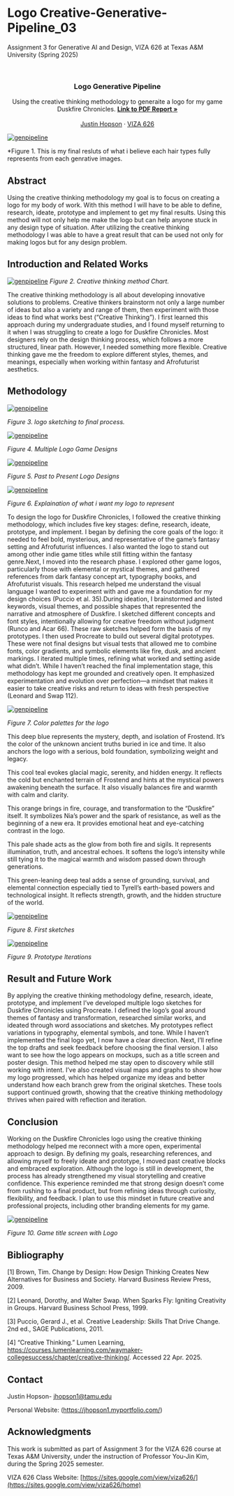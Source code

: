#  Logo Creative-Generative-Pipeline_03
Assignment 3 for Generative AI and Design, VIZA 626 at Texas A&amp;M University (Spring 2025)

<!-- Improved compatibility of back to top link: See: https://github.com/othneildrew/Best-README-Template/pull/73 -->
<a id="readme-top"></a>

<!-- PROJECT SHIELDS -->
<!--
*** I'm using markdown "reference style" links for readability.
*** Reference links are enclosed in brackets [ ] instead of parentheses ( ).
*** See the bottom of this document for the declaration of the reference variables
*** for contributors-url, forks-url, etc. This is an optional, concise syntax you may use.
*** https://www.markdownguide.org/basic-syntax/#reference-style-links
-->




<!-- PROJECT LOGO -->
<br />
<div align="center">
  </a>

  <h3 align="center"> Logo Generative Pipeline  </h3>

  <p align="center">
    Using the creative thinking methodology to generaite a logo for my game Duskfire Chronicles.
     <a href="https://github.com/jhopson822/4-comma-Assigment_01/blob/main/4_Comma__Duskfire_Chronicles_Shorts_CROWN%20new-compressed.pdf"><strong>Link to PDF Report »</strong></a>
    <br />
    <br />
    <a href="https://jhopson1.myportfolio.com/">Justin Hopson</a>
    &middot;
    <a href="https://sites.google.com/view/viza626/home">VIZA 626</a>
  </p>
</div>

[![genpipeline][images-fig1]](https://example.com)

*Figure 1. This is my final resluts of what i believe each hair types fully represents from each genrative images.
<!-- Abstract -->
## Abstract
Using the creative thinking methodology my goal is to focus on creating a logo for my body of work. With this method I will have to be able to define, research, ideate, prototype and implement to get my final results. Using this method will not only help me make the logo but can help anyone stuck in any design type of situation. After utilizing the creative thinking methodology I was able to have a great result that can be used not only for making logos but for any design problem. 




<!-- Introduction and Related Works -->
## Introduction and Related Works

[![genpipeline][images-fig2]](https://example.com)
*Figure 2. Creative thinking method Chart.*


The creative thinking methodology is all about developing innovative solutions to problems. Creative thinkers brainstorm not only a large number of ideas but also a variety and range of them, then experiment with those ideas to find what works best (“Creative Thinking”). I first learned this approach during my undergraduate studies, and I found myself returning to it when I was struggling to create a logo for Duskfire Chronicles. Most designers rely on the design thinking process, which follows a more structured, linear path. However, I needed something more flexible. Creative thinking gave me the freedom to explore different styles, themes, and meanings, especially when working within fantasy and Afrofuturist aesthetics.

## Methodology
[![genpipeline][images-fig3]](https://example.com)

*Figure 3.  logo sketching to final process.*

[![genpipeline][images-fig4]](https://example.com)

*Figure 4. Multiple Logo Game Designs*


[![genpipeline][images-fig5]](https://example.com)

*Figure 5. Past to Present Logo Designs*

[![genpipeline][images-fig6]](https://example.com)

*Figure 6. Explaination of what i want my logo to represent*


To design the logo for Duskfire Chronicles, I followed the creative thinking methodology, which includes five key stages: define, research, ideate, prototype, and implement. I began by defining the core goals of the logo: it needed to feel bold, mysterious, and representative of the game’s fantasy setting and Afrofuturist influences. I also wanted the logo to stand out among other indie game titles while still fitting within the fantasy genre.Next, I moved into the research phase. I explored other game logos, particularly those with elemental or mystical themes, and gathered references from dark fantasy concept art, typography books, and Afrofuturist visuals. This research helped me understand the visual language I wanted to experiment with and gave me a foundation for my design choices (Puccio et al. 35).During ideation, I brainstormed and listed keywords, visual themes, and possible shapes that represented the narrative and atmosphere of Duskfire. I sketched different concepts and font styles, intentionally allowing for creative freedom without judgment (Runco and Acar 66). These raw sketches helped form the basis of my prototypes. I then used Procreate to build out several digital prototypes. These were not final designs but visual tests that allowed me to combine fonts, color gradients, and symbolic elements like fire, dusk, and ancient markings. I iterated multiple times, refining what worked and setting aside what didn’t. While I haven’t reached the final implementation stage, this methodology has kept me grounded and creatively open. It emphasized experimentation and evolution over perfection—a mindset that makes it easier to take creative risks and return to ideas with fresh perspective (Leonard and Swap 112).


[![genpipeline][images-fig7]](https://example.com)

*Figure 7. Color palettes for the logo*

This deep blue represents the mystery, depth, and isolation of Frostend. It’s the color of the unknown ancient truths buried in ice and time. It also anchors the logo with a serious, bold foundation, symbolizing weight and legacy.

This cool teal evokes glacial magic, serenity, and hidden energy. It reflects the cold but enchanted terrain of Frostend and hints at the mystical powers awakening beneath the surface. It also visually balances fire and warmth with calm and clarity.

This orange brings in fire, courage, and transformation to the “Duskfire” itself. It symbolizes Nia’s power and the spark of resistance, as well as the beginning of a new era. It provides emotional heat and eye-catching contrast in the logo.

This pale shade acts as the glow from both fire and sigils. It represents illumination, truth, and ancestral echoes. It softens the logo’s intensity while still tying it to the magical warmth and wisdom passed down through generations.

This green-leaning deep teal adds a sense of grounding, survival, and elemental connection especially tied to Tyrell’s earth-based powers and technological insight. It reflects strength, growth, and the hidden structure of the world.

[![genpipeline][images-fig8]](https://example.com)

*Figure 8. First sketches*

[![genpipeline][images-fig9]](https://example.com)

*Figure 9.  Prototype Iterations*



## Result and Future Work

By applying the creative thinking methodology define, research, ideate, prototype, and implement I’ve developed multiple logo sketches for Duskfire Chronicles using Procreate. I defined the logo’s goal around themes of fantasy and transformation, researched similar works, and ideated through word associations and sketches. My prototypes reflect variations in typography, elemental symbols, and tone. While I haven’t implemented the final logo yet, I now have a clear direction. Next, I’ll refine the top drafts and seek feedback before choosing the final version. I also want to see how the logo appears on mockups, such as a title screen and poster design. This method helped me stay open to discovery while still working with intent. I’ve also created visual maps and graphs to show how my logo progressed, which has helped organize my ideas and better understand how each branch grew from the original sketches. These tools support continued growth, showing that the creative thinking methodology thrives when paired with reflection and iteration.




## Conclusion


Working on the Duskfire Chronicles logo using the creative thinking methodology helped me reconnect with a more open, experimental approach to design. By defining my goals, researching references, and allowing myself to freely ideate and prototype, I moved past creative blocks and embraced exploration. Although the logo is still in development, the process has already strengthened my visual storytelling and creative confidence. This experience reminded me that strong design doesn’t come from rushing to a final product, but from refining ideas through curiosity, flexibility, and feedback. I plan to use this mindset in future creative and professional projects, including other branding elements for my game. 

[![genpipeline][images-fig10]](https://example.com)

*Figure 10. Game title screen with Logo*

<!-- Bibliography -->
## Bibliography
[1] Brown, Tim. Change by Design: How Design Thinking Creates New Alternatives for Business and Society. Harvard Business Review Press, 2009.
 

[2] Leonard, Dorothy, and Walter Swap. When Sparks Fly: Igniting Creativity in Groups. Harvard Business School Press, 1999.


[3] Puccio, Gerard J., et al. Creative Leadership: Skills That Drive Change. 2nd ed., SAGE Publications, 2011.

[4] “Creative Thinking.” Lumen Learning, https://courses.lumenlearning.com/waymaker-collegesuccess/chapter/creative-thinking/. Accessed 22 Apr. 2025.




<!-- CONTACT -->
## Contact

Justin Hopson- jhopson1@tamu.edu

Personal Website: (https://jhopson1.myportfolio.com/)




<!-- ACKNOWLEDGMENTS -->
## Acknowledgments

This work is submitted as part of Assignment 3 for the VIZA 626 course at Texas A&M University, under the instruction of Professor You-Jin Kim, during the Spring 2025 semester.

VIZA 626 Class Website: [https://sites.google.com/view/viza626/](https://sites.google.com/view/viza626/home)

<!-- MARKDOWN LINKS & IMAGES -->
<!-- https://www.markdownguide.org/basic-syntax/#reference-style-links -->
[contributors-shield]: https://img.shields.io/github/contributors/othneildrew/Best-README-Template.svg?style=for-the-badge
[contributors-url]: https://github.com/othneildrew/Best-README-Template/graphs/contributors
[forks-shield]: https://img.shields.io/github/forks/othneildrew/Best-README-Template.svg?style=for-the-badge
[forks-url]: https://github.com/othneildrew/Best-README-Template/network/members
[stars-shield]: https://img.shields.io/github/stars/othneildrew/Best-README-Template.svg?style=for-the-badge
[stars-url]: https://github.com/othneildrew/Best-README-Template/stargazers
[issues-shield]: https://img.shields.io/github/issues/othneildrew/Best-README-Template.svg?style=for-the-badge
[issues-url]: https://github.com/othneildrew/Best-README-Template/issues
[license-shield]: https://img.shields.io/github/license/othneildrew/Best-README-Template.svg?style=for-the-badge
[license-url]: https://github.com/othneildrew/Best-README-Template/blob/master/LICENSE.txt
[linkedin-shield]: https://img.shields.io/badge/-LinkedIn-black.svg?style=for-the-badge&logo=linkedin&colorB=555
[linkedin-url]: https://linkedin.com/in/othneildrew
[product-screenshot]: images/screenshot.png
[images-fig1]: fig11.png
[images-fig2]: fig2.png
[images-fig3]: fig33.png
[images-fig4]: fig4.png
[images-fig5]: fig5.png
[images-fig6]: fig6.png
[images-fig7]: fig77.png
[images-fig8]: fig8.png
[images-fig9]: fig99.png
[images-fig10]: fig10.png
[Next.js]: https://img.shields.io/badge/next.js-000000?style=for-the-badge&logo=nextdotjs&logoColor=white
[Next-url]: https://nextjs.org/
[React.js]: https://img.shields.io/badge/React-20232A?style=for-the-badge&logo=react&logoColor=61DAFB
[React-url]: https://reactjs.org/
[Vue.js]: https://img.shields.io/badge/Vue.js-35495E?style=for-the-badge&logo=vuedotjs&logoColor=4FC08D
[Vue-url]: https://vuejs.org/
[Angular.io]: https://img.shields.io/badge/Angular-DD0031?style=for-the-badge&logo=angular&logoColor=white
[Angular-url]: https://angular.io/
[Svelte.dev]: https://img.shields.io/badge/Svelte-4A4A55?style=for-the-badge&logo=svelte&logoColor=FF3E00
[Svelte-url]: https://svelte.dev/
[Laravel.com]: https://img.shields.io/badge/Laravel-FF2D20?style=for-the-badge&logo=laravel&logoColor=white
[Laravel-url]: https://laravel.com
[Bootstrap.com]: https://img.shields.io/badge/Bootstrap-563D7C?style=for-the-badge&logo=bootstrap&logoColor=white
[Bootstrap-url]: https://getbootstrap.com
[JQuery.com]: https://img.shields.io/badge/jQuery-0769AD?style=for-the-badge&logo=jquery&logoColor=white
[JQuery-url]: https://jquery.com
